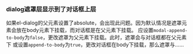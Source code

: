 ### dialog遮罩层显示到了对话框上层
如果el-dialog的父元素设置了absolute，会出现此问题。因为默认情况是遮罩元素会放在body元素下挂载，而对话框是在父元素下挂载。
应设置`modal-append-to-body`为`false`，更改遮罩为父元素下挂载。此时，遮罩会与对话框都在父元素下
或设置`append-to-body`为`true`，更改对话框在body下挂载，那么遮罩与……